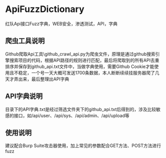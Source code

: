 # ApiFuzzDictionary
红队Api接口Fuzz字典，WEB安全，渗透测试，API，字典
## 爬虫工具说明
Github爬取Api工具\github_crawl_api.py为爬虫文件，原理是通过github搜索引擎搜索项目的代码，根据API路径的规则进行匹配，最后将爬取到的所有API去重排序并保存到github_api.txt文件中，当做字典使用，需要Github Cookie才能使用且不稳定，一个号一天大概可发送1700条数据，本人断断续续挂服务器爬了几天才弄出来，最后整理出API字典
## API字典说明
目录下的API字典.txt是经过筛选文件夹下的github_api.txt后得到的，涉及比较敏感的接口，如/api/user、/api/sys、/api/admin、/api/upload等
## 使用说明
建议配合Burp Suite攻击器使用，加上常见的参数配合GET方法、POST方法进行fuzz
